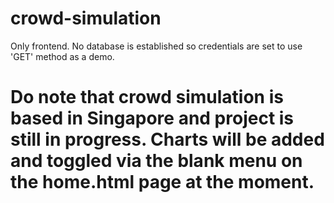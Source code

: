 # crowd-simulation
Only frontend. No database is established so credentials are set to use 'GET' method as a demo.

# Do note that crowd simulation is based in Singapore and project is still in progress. Charts will be added and toggled via the blank menu on the home.html page at the moment.
